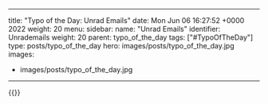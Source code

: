 
---
title: "Typo of the Day: Unrad Emails"
date: Mon Jun 06 16:27:52 +0000 2022
weight: 20
menu:
  sidebar:
    name: "Unrad Emails"
    identifier: Unrademails
    weight: 20
    parent: typo_of_the_day
tags: ["#TypoOfTheDay"]
type: posts/typo_of_the_day
hero: images/posts/typo_of_the_day.jpg
images:
- images/posts/typo_of_the_day.jpg
---


{{<x user="mariatta" id="1533848153715359747">}}

